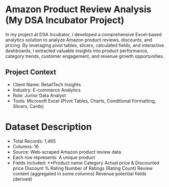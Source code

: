 # Amazon Product Review Analysis (My DSA Incubator Project)
In my project at DSA Incubator, I developed a comprehensive Excel-based analytics solution to analyze Amazon product reviews, discounts, and pricing. By leveraging pivot tables, slicers, calculated fields, and interactive dashboards, I extracted valuable insights into product performance, category trends, customer engagement, and revenue growth opportunities.

## Project Context
* Client Name:  RetailTech Insights
* Industry: E-commerce Analytics
* Role: Junior Data Analyst
* Tools: Microsoft Excel (Pivot Tables, Charts, Conditional Formatting, Slicers, Cards)
# Dataset Description
* Total Records: 1,465
* Columns: 16
* Source: Web-scraped Amazon product review data
* Each row represents: A unique product
* Fields included:
  **Product name
  Category
  Actual price & Discounted price
  Discount %
  Rating
  Number of Ratings (Rating Count)
  Review content (aggregated in some columns)
  Revenue potential fields (derived)

